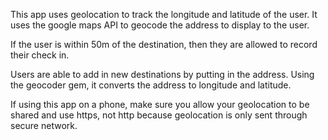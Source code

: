 This app uses geolocation to track the longitude and latitude of the user. 
It uses the google maps API to geocode the address to display to the user.

If the user is within 50m of the destination, then they are allowed to record their check in.

Users are able to add in new destinations by putting in the address. Using the geocoder gem,
it converts the address to longitude and latitude.

If using this app on a phone, make sure you allow your geolocation to be shared
and use https, not http because geolocation is only sent through secure network.
